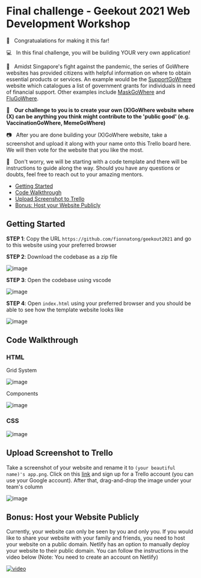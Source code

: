 # Final challenge - Geekout 2021 Web Development Workshop

:tada:&nbsp;&nbsp;&nbsp;Congratualations for making it this far!

:computer:&nbsp;&nbsp;&nbsp;In this final challenge, you will be building YOUR very own application!

:muscle:&nbsp;&nbsp;&nbsp;Amidst Singapore's fight against the pandemic, the series of GoWhere websites has provided citizens with helpful information on where to obtain essential products or services. An example would be the [SupportGoWhere](https://supportgowhere.life.gov.sg/) website which catalogues a list of government grants for individuals in need of financial support. Other examples include [MaskGoWhere](https://mask.gowhere.gov.sg/) and [FluGoWhere](https://flu.gowhere.gov.sg/).

:ghost:&nbsp;&nbsp;&nbsp;__Our challenge to you is to create your own (X)GoWhere website where (X) can be anything you think might contribute to the 'public good' (e.g. VaccinationGoWhere, MemeGoWhere)__

:camera:&nbsp;&nbsp;&nbsp;After you are done building your (X)GoWhere website, take a screenshot and upload it along with your name onto this Trello board here. We will then vote for the website that you like the most.

:raised_hands:&nbsp;&nbsp;&nbsp;Don't worry, we will be starting with a code template and there will be instructions to guide along the way. Should you have any questions or doubts, feel free to reach out to your amazing mentors.

* [Getting Started](#getting-started)
* [Code Walkthrough](#code-walkthrough)
* [Upload Screenshot to Trello](#upload-screenshot-to-trello)
* [Bonus: Host your Website Publicly](#bonus-host-your-website-publicly)

## Getting Started
__STEP 1__: Copy the URL `https://github.com/fionnatong/geekout2021` and go to this website using your preferred browser

__STEP 2__: Download the codebase as a zip file

![image](https://drive.google.com/uc?export=view&id=17fsT9ZZ8nGDfDXfNrKIw32fEXcuCrnrD)

__STEP 3__: Open the codebase using vscode

![image](https://drive.google.com/uc?export=view&id=16V12oOr35kaySp-EcgALKFcnkqq7Xiux)

__STEP 4__: Open `index.html` using your preferred browser and you should be able to see how the template website looks like

![image](https://drive.google.com/uc?export=view&id=1iGizqY4n1oWb8HjcYBlVMczgkMZbCiYG)

## Code Walkthrough

### HTML

Grid System

![image](https://drive.google.com/uc?export=view&id=13ttmBZR3ZBWLxmzw0S7h1GFCxcc_jqOZ)

Components

![image](https://drive.google.com/uc?export=view&id=1JW5nyc9N7m_pmj63xvI8r5tYDq11xVf-)

### CSS

![image](https://drive.google.com/uc?export=view&id=1Hz3AA1fG3RJBtjNGcroAIOhUcBHcmQqE)

## Upload Screenshot to Trello

Take a screenshot of your website and rename it to `(your beautiful name)'s app.png`. Click on this [link](https://trello.com/invite/b/LezlD5HX/76416accd13d3efef5df68b0d6c5d591/geekout-app-dev-2021) and sign up for a Trello account (you can use your Google account). After that, drag-and-drop the image under your team's column

![image](https://drive.google.com/uc?export=view&id=1kRNDMHmLn_8x8I-nl42tt43n_Dd-5RQR)

## Bonus: Host your Website Publicly

Currently, your website can only be seen by you and only you. If you would like to share your website with your family and friends, you need to host your website on a public domain. Netlify has an option to manually deploy your website to their public domain. You can follow the instructions in the video below (Note: You need to create an account on Netlify)

[![video](https://img.youtube.com/vi/vywDFg2uIxY/0.jpg)](https://www.youtube.com/watch?v=vywDFg2uIxY)